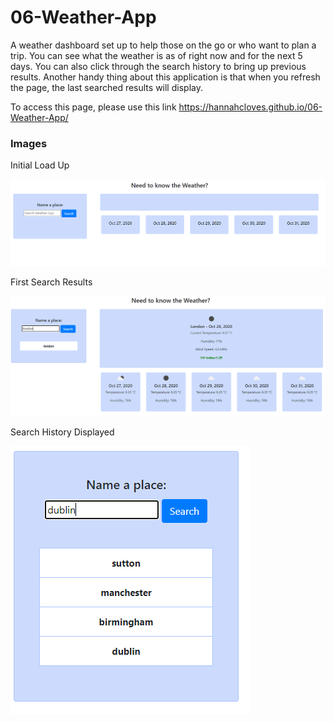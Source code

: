 06-Weather-App
=====================

A weather dashboard set up to help those on the go or who want to plan a trip. You can see what the weather is as of right now and for the next 5 days. 
You can also click through the search history to bring up previous results. 
Another handy thing about this application is that when you refresh the page, the last searched results will display.


To access this page, please use this link https://hannahcloves.github.io/06-Weather-App/

### Images

Initial Load Up

![MainPage](/Assets/MainPage.PNG)

First Search Results

![FirstSearch](/Assets/FirstSearch.PNG)

Search History Displayed

![SearchHistory](/Assets/SearchHistory.PNG)


